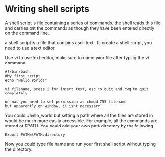 # Writing shell scripts
A shell script is file containing a series of commands. the shell reads this file and carries out the commands as though they have been entered directly on the command line.

a shell script is a file that contains ascii text. To create a shell script, you need to use a text editor.

Use vi to use text editor, make sure to name your file after typing the vi command

	#!/bin/bash
	#My first script
	echo "Hello World!"
	
	vi filename, press i for insert text, esc to quit and :wq to quit completely.
	
	on mac you need to set permission as chmod 755 filename
	but apparently on window, it isnt necessary

You could ./hello_world but setting a path where all the files are stored in would be much more easily accessible. For example, all the commands are stored at $PATH. You could add your own path directory by the following

	Export PATH=$PATH:directory

Now you could type file name and run your first shell script without typing the directory.
